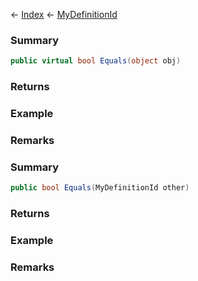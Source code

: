 ← [Index](Api-Index) ← [MyDefinitionId](VRage.Game.MyDefinitionId)

### Summary

```csharp
public virtual bool Equals(object obj)
```

### Returns

### Example

### Remarks

### Summary

```csharp
public bool Equals(MyDefinitionId other)
```

### Returns

### Example

### Remarks

